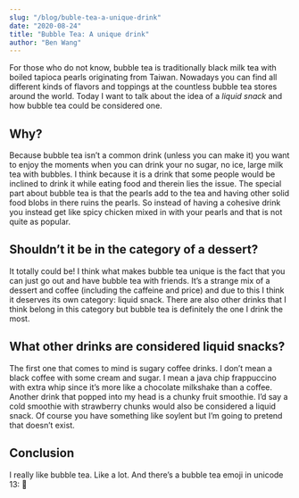 ```yaml
---
slug: "/blog/buble-tea-a-unique-drink"
date: "2020-08-24"
title: "Bubble Tea: A unique drink"
author: "Ben Wang"
---
```


For those who do not know, bubble tea is traditionally black milk tea with boiled tapioca pearls originating from Taiwan. Nowadays you can find all different kinds of flavors and toppings at the countless bubble tea stores around the world. Today I want to talk about the idea of a *liquid snack* and how bubble tea could be considered one.

## Why?

Because bubble tea isn’t a common drink (unless you can make it) you want to enjoy the moments when you can drink your no sugar, no ice, large milk tea with bubbles. I think because it is a drink that some people would be inclined to drink it while eating food and therein lies the issue. The special part about bubble tea is that the pearls add to the tea and having other solid food blobs in there ruins the pearls. So instead of having a cohesive drink you instead get like spicy chicken mixed in with your pearls and that is not quite as popular.

## Shouldn’t it be in the category of a dessert?

It totally could be! I think what makes bubble tea unique is the fact that you can just go out and have bubble tea with friends. It’s a strange mix of a dessert and coffee (including the caffeine and price) and due to this I think it deserves its own category: liquid snack. There are also other drinks that I think belong in this category but bubble tea is definitely the one I drink the most.

## What other drinks are considered liquid snacks?

The first one that comes to mind is sugary coffee drinks. I don’t mean a black coffee with some cream and sugar. I mean a java chip frappuccino with extra whip since it’s more like a chocolate milkshake than a coffee. 
Another drink that popped into my head is a chunky fruit smoothie. I’d say a cold smoothie with strawberry chunks would also be considered a liquid snack.
Of course you have something like soylent but I’m going to pretend that doesn’t exist.

## Conclusion

I really like bubble tea. Like a lot.
And there’s a bubble tea emoji in unicode 13: 🧋